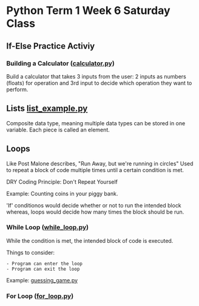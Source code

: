 # Python Term 1 Week 6 Saturday Class

## If-Else Practice Activiy

### Building a Calculator ([calculator.py](calculator.py))

Build a calculator that takes 3 inputs from the user:
2 inputs as numbers (floats) for operation and 3rd input to decide which operation they want to perform.

## Lists [list_example.py](list_example.py)

Composite data type, meaning multiple data types can be stored in one variable.
Each piece is called an element.

## Loops

Like Post Malone describes, "Run Away, but we're running in circles"
Used to repeat a block of code multiple times until a certain condition is met.

DRY Coding Principle: Don't Repeat Yourself

Example: Counting coins in your piggy bank.

'If' conditionos would decide whether or not to run the intended block whereas, loops would decide how many times the block should be run.

### While Loop ([while_loop.py](while_loop.py))

While the condition is met, the intended block of code is executed.

Things to consider:

    - Program can enter the loop
    - Program can exit the loop

Example: [guessing_game.py](guessing_game.py)

### For Loop ([for_loop.py](for_loop.py))
